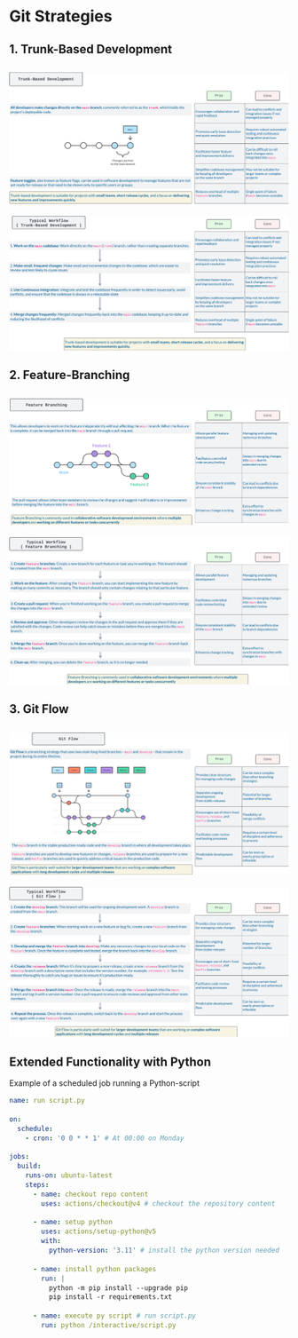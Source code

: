 # Git Strategies
## 1. Trunk-Based Development
![](/documentation/01-Trunk-Based.png)
---
![](/documentation/02-Trunk-Based.png)
 

## 2. Feature-Branching
![](/documentation/01-Feature-Branching.png)
---
![](/documentation/02-Feature-Branching.png)


## 3. Git Flow
![](/documentation/01-Git-Flow.png)
---
![](/documentation/02-Git-Flow.png)

## Extended Functionality with Python
Example of a scheduled job running a Python-script

```yml
name: run script.py

on:
  schedule:
    - cron: '0 0 * * 1' # At 00:00 on Monday

jobs:
  build:
    runs-on: ubuntu-latest
    steps:
      - name: checkout repo content
        uses: actions/checkout@v4 # checkout the repository content

      - name: setup python
        uses: actions/setup-python@v5
        with:
          python-version: '3.11' # install the python version needed

      - name: install python packages
        run: |
          python -m pip install --upgrade pip
          pip install -r requirements.txt

      - name: execute py script # run script.py
        run: python /interactive/script.py
```